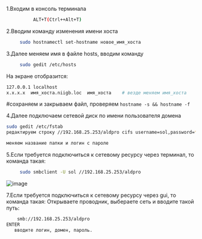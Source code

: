 1.Входим в консоль терминала
```bash 
          ALT+T(Ctrl++Alt+T)
```
2.Вводим команду изменения имени хоста
```bash
     sudo hostnamectl set-hostname новое_имя_хоста
```
3.Далее меняем имя в файле hosts, вводим команду
```bash
     sudo gedit /etc/hosts
```
На экране отобразится:
```bash
127.0.0.1 localhost
x.x.x.x  имя_хоста.niigb.loc  имя_хоста    # везде меняем имя_хоста
```
#сохраняем и закрываем файл, проверяем ``hostname -s && hostname -f``

4.Далее подключаем сетевой диск по имени пользователя домена
```bash
sudo gedit /etc/fstab
редактируем строку //192.168.25.253/aldpro cifs username=sol,password=*********,rw,nounix,iocharset=utf8,file_mode=0775,dir_mode=0775

меняем название папки и логин с пароле
```
5.Если требуется подключиться к сетевому ресурсу через терминал, то команда такая:
```bash
     sudo smbclient -U sol //192.168.25.253/aldpro
```
![image](https://github.com/user-attachments/assets/e90e9726-981d-4e55-81e7-b4547ea890c6)

7.Если требуется подключиться к сетевому ресурсу через gui, то команда такая:
Открываете проводник, выбераете сеть и вводите такой путь:
 ```bash
     smb://192.168.25.253/aldpro 
ENTER
	вводите логин, домен, пароль.
```
